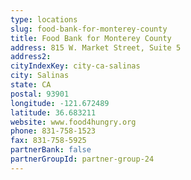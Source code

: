 ```yaml
---
type: locations
slug: food-bank-for-monterey-county
title: Food Bank for Monterey County
address: 815 W. Market Street, Suite 5
address2: 
cityIndexKey: city-ca-salinas
city: Salinas
state: CA
postal: 93901
longitude: -121.672489
latitude: 36.683211
website: www.food4hungry.org
phone: 831-758-1523
fax: 831-758-5925
partnerBank: false
partnerGroupId: partner-group-24
---
```

